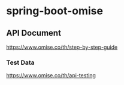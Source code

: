 # spring-boot-omise

## API Document 

https://www.omise.co/th/step-by-step-guide  

### Test Data

https://www.omise.co/th/api-testing  
